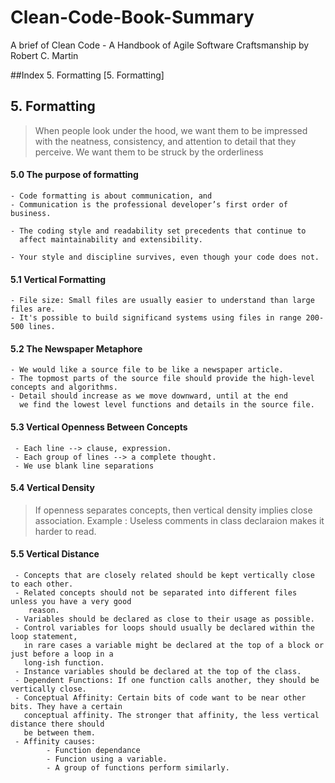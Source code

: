 # Clean-Code-Book-Summary
A brief of Clean Code - A Handbook of Agile Software Craftsmanship by Robert C. Martin

##Index 
5. Formatting [5. Formatting]

## 5. Formatting 
>When people look under the hood, we want them to be impressed with the neatness, consistency,
and attention to detail that they perceive. We want them to be struck by the
orderliness

#### 5.0 The purpose of formatting 
    - Code formatting is about communication, and
    - Communication is the professional developer’s first order of business.

    - The coding style and readability set precedents that continue to
      affect maintainability and extensibility.

    - Your style and discipline survives, even though your code does not.

#### 5.1 Vertical Formatting 
    - File size: Small files are usually easier to understand than large files are.
    - It's possible to build significand systems using files in range 200-500 lines.
    
#### 5.2 The Newspaper Metaphore
    - We would like a source file to be like a newspaper article.
    - The topmost parts of the source file should provide the high-level concepts and algorithms.
    - Detail should increase as we move downward, until at the end
      we find the lowest level functions and details in the source file.
    
#### 5.3 Vertical Openness Between Concepts
     - Each line --> clause, expression.
     - Each group of lines --> a complete thought.
     - We use blank line separations 

#### 5.4 Vertical Density
> If openness separates concepts, then vertical density implies close association.
Example : Useless comments in class declaraion makes it harder to read.

#### 5.5 Vertical Distance 
     - Concepts that are closely related should be kept vertically close to each other.
     - Related concepts should not be separated into different files unless you have a very good
        reason.
     - Variables should be declared as close to their usage as possible.
     - Control variables for loops should usually be declared within the loop statement, 
       in rare cases a variable might be declared at the top of a block or just before a loop in a
       long-ish function.
     - Instance variables should be declared at the top of the class.
     - Dependent Functions: If one function calls another, they should be vertically close.
     - Conceptual Affinity: Certain bits of code want to be near other bits. They have a certain
       conceptual affinity. The stronger that affinity, the less vertical distance there should 
       be between them.
     - Affinity causes:
            - Function dependance 
            - Funcion using a variable.
            - A group of functions perform similarly.

 

